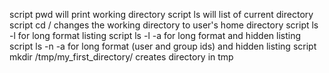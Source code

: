 script pwd will print working directory
script ls will list of current directory
script cd / changes the working directory to user's home directory
script ls -l for long format listing
script ls -l -a for long format and hidden listing
script ls -n -a for long format (user and group ids) and hidden listing
script mkdir /tmp/my_first_directory/ creates directory in tmp
